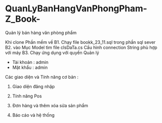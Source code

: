 ﻿# QuanLyBanHangVanPhongPham-Z_Book-
Quản lý bán hàng văn phòng phẩm

Khi clone Phần mềm về 
B1. Chạy file bookk_23_11.sql trong phần sql sever
B2. vào Mục Model tìm file  clsDaTa.cs Cấu hình connection String phù hợp với máy
B3. Chạy ứng dụng với quyền Quản lý 
  * Tài khoản : admin
  * Mật khẩu : admin
  

Các giao diện và Tính năng cơ bản : 

1. Giao diện đăng nhập



2. Tính năng Pos



3. Đơn hàng và thêm xóa sửa sản phẩm





4. Báo cáo  và hệ thống 











